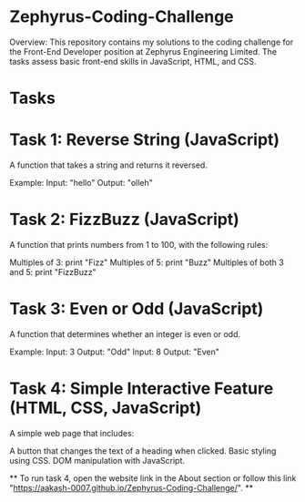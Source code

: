 # Zephyrus-Coding-Challenge

Overview: 
This repository contains my solutions to the coding challenge for the Front-End Developer position at Zephyrus Engineering Limited. The tasks assess basic front-end skills in JavaScript, HTML, and CSS.

# Tasks

# Task 1: Reverse String (JavaScript)
A function that takes a string and returns it reversed.

Example:
Input: "hello"
Output: "olleh"


# Task 2: FizzBuzz (JavaScript)
A function that prints numbers from 1 to 100, with the following rules:

Multiples of 3: print "Fizz"
Multiples of 5: print "Buzz"
Multiples of both 3 and 5: print "FizzBuzz"

# Task 3: Even or Odd (JavaScript)
A function that determines whether an integer is even or odd.

Example:
Input: 3
Output: "Odd"
Input: 8
Output: "Even"

# Task 4: Simple Interactive Feature (HTML, CSS, JavaScript)
A simple web page that includes:

A button that changes the text of a heading when clicked.
Basic styling using CSS.
DOM manipulation with JavaScript.

** To run task 4, open the website link in the About section or follow this link "https://aakash-0007.github.io/Zephyrus-Coding-Challenge/". **
